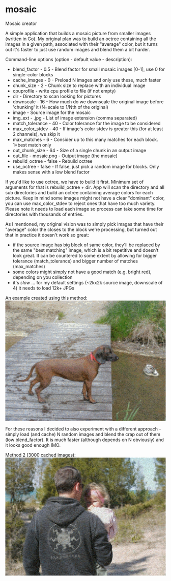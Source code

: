 # mosaic
Mosaic creator 

A simple application that builds a mosaic picture from smaller images (written in Go).
My original plan was to build an octree containing all the images in a given path, associated with their "average" color, but it turns out it's faster to just use random images and blend them a bit harder.

Command-line options (option - default value - description):
* blend_factor - 0.5 - Blend factor for small mosaic images [0-1], use 0 for single-color blocks
* cache_images - 0 - Preload N images and only use these, much faster
* chunk_size - 2 - Chunk size to replace with an individual image
* cpuprofile - write cpu profile to file (if not empty)
* dir - Directory to scan looking for pictures
* downscale - 16 - How much do we downscale the original image before 'chunking' it (N=scale to 1/Nth of the original)
* image - Source image for the mosaic
* img_ext - .jpg - List of image extension (comma separated)
* match_tolerance - 40 - Color tolerance for the image to be considered
* max_color_stdev - 40 - If image's color stdev is greater this (for at least 2 channels), we skip it
* max_matches - 6 - Consider up to this many matches for each block. 1=best match only
* out_chunk_size - 64 - Size of a single chunk in an output image
* out_file - mosaic.png - Output image (the mosaic)
* rebuild_octree - false - Rebuild octree
* use_octree - false - If false, just pick a random image for blocks. Only makes sense with a low blend factor

If you'd like to use octree, we have to build it first. Minimum set of arguments for that is rebuild_octree + dir. App will scan the directory and all sub directories and build an octree containing average colors for each picture. Keep in mind some images might not have a clear "dominant" color, you can use max_color_stdev to reject ones that have too much variety. Please note it needs to load each image so process can take some time for directories with thousands of entries.

As I mentioned, my original vision was to simply pick imagas that have their "average" color the closes to the block we're processing, but turned out that in practice it doesn't work so great:
* if the source image has big block of same color, they'll be replaced by the same "best matching" image, which is a bit repetitive and doesn't look great. It can be countered to some extent by allowing for bigger tolerance (match_tolerance) and bigger number of matches (max_matches)
* some colors might simply not have a good match (e.g. bright red), depending on you collection
* it's _slow_ ... for my default settings (~2kx2k source image, downscale of 4) it needs to load 12k+ JPGs

An example created using this method:
![Method 1](mosaic1.jpg)

For these reasons I decided to also experiment with a different approach - simply load (and cache) N random images and blend the crap out of them (low blend_factor). It is much faster (although depends on N obviously) and it looks good enough IMO.

Method 2 (3000 cached images):
![Method 2](mosaic2.jpg)
